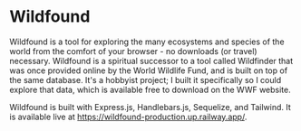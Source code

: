 # Wildfound

Wildfound is a tool for exploring the many ecosystems and species of the world from the comfort of your browser - no downloads (or travel) necessary. Wildfound is a spiritual successor to a tool called Wildfinder that was once provided online by the World Wildlife Fund, and is built on top of the same database. It's a hobbyist project; I built it specifically so I could explore that data, which is available free to download on the WWF website.

Wildfound is built with Express.js, Handlebars.js, Sequelize, and Tailwind. It is available live at https://wildfound-production.up.railway.app/.
